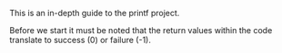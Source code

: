 This is an in-depth guide to the printf project.

Before we start it must be noted that the return values within the code
translate to success (0) or failure (-1).